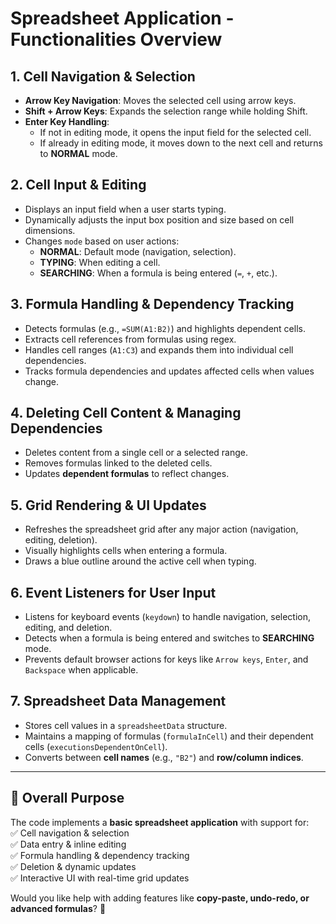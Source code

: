 # Spreadsheet Application - Functionalities Overview  

## 1. Cell Navigation & Selection  
- **Arrow Key Navigation**: Moves the selected cell using arrow keys.  
- **Shift + Arrow Keys**: Expands the selection range while holding Shift.  
- **Enter Key Handling**:  
  - If not in editing mode, it opens the input field for the selected cell.  
  - If already in editing mode, it moves down to the next cell and returns to **NORMAL** mode.  

## 2. Cell Input & Editing  
- Displays an input field when a user starts typing.  
- Dynamically adjusts the input box position and size based on cell dimensions.  
- Changes `mode` based on user actions:  
  - **NORMAL**: Default mode (navigation, selection).  
  - **TYPING**: When editing a cell.  
  - **SEARCHING**: When a formula is being entered (`=`, `+`, etc.).  

## 3. Formula Handling & Dependency Tracking  
- Detects formulas (e.g., `=SUM(A1:B2)`) and highlights dependent cells.  
- Extracts cell references from formulas using regex.  
- Handles cell ranges (`A1:C3`) and expands them into individual cell dependencies.  
- Tracks formula dependencies and updates affected cells when values change.  

## 4. Deleting Cell Content & Managing Dependencies  
- Deletes content from a single cell or a selected range.  
- Removes formulas linked to the deleted cells.  
- Updates **dependent formulas** to reflect changes.  

## 5. Grid Rendering & UI Updates  
- Refreshes the spreadsheet grid after any major action (navigation, editing, deletion).  
- Visually highlights cells when entering a formula.  
- Draws a blue outline around the active cell when typing.  

## 6. Event Listeners for User Input  
- Listens for keyboard events (`keydown`) to handle navigation, selection, editing, and deletion.  
- Detects when a formula is being entered and switches to **SEARCHING** mode.  
- Prevents default browser actions for keys like `Arrow keys`, `Enter`, and `Backspace` when applicable.  

## 7. Spreadsheet Data Management  
- Stores cell values in a `spreadsheetData` structure.  
- Maintains a mapping of formulas (`formulaInCell`) and their dependent cells (`executionsDependentOnCell`).  
- Converts between **cell names** (e.g., `"B2"`) and **row/column indices**.  

---

## 🚀 Overall Purpose  
The code implements a **basic spreadsheet application** with support for:  
✅ Cell navigation & selection  
✅ Data entry & inline editing  
✅ Formula handling & dependency tracking  
✅ Deletion & dynamic updates  
✅ Interactive UI with real-time grid updates  

Would you like help with adding features like **copy-paste, undo-redo, or advanced formulas**? 🚀  
